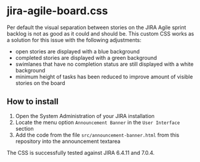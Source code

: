 # jira-agile-board.css

Per default the visual separation between stories on the JIRA Agile sprint backlog is not as good as it could and should be. This custom CSS works as a solution for this issue with the following adjustments:

* open stories are displayed with a blue background
* completed stories are displayed with a green background
* swimlanes that have no completion status are still displayed with a white background
* minimum height of tasks has been reduced to improve amount of visible stories on the board

## How to install

1. Open the System Administration of your JIRA installation
2. Locate the menu option `Announcement Banner` in the `User Interface` section
3. Add the code from the file `src/announcement-banner.html` from this repository into the announcement textarea

The CSS is successfully tested against JIRA 6.4.11 and 7.0.4.
